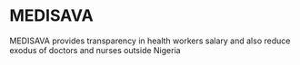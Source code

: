 # MEDISAVA
MEDISAVA provides transparency in health workers salary and also reduce  exodus of doctors and nurses outside Nigeria
